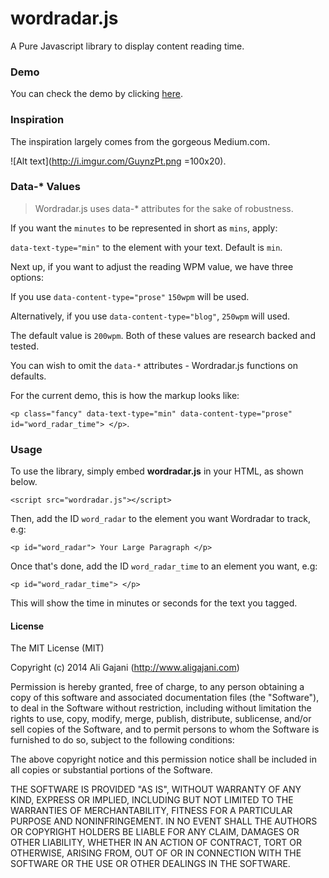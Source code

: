 wordradar.js
============

A Pure Javascript library to display content reading time. 

### Demo

You can check the demo by clicking [here](http://aligajani.github.io/wordradar.js/).

### Inspiration

The inspiration largely comes from the gorgeous Medium.com.

![Alt text](http://i.imgur.com/GuynzPt.png =100x20).

### Data-* Values

> Wordradar.js uses data-* attributes for the sake of robustness.

If you want the `minutes` to be represented in short as `mins`, apply:

`data-text-type="min"` to the element with your text. Default is `min`.

Next up, if you want to adjust the reading WPM value, we have three options:

If you use `data-content-type="prose"` `150wpm` will be used.

Alternatively, if you use `data-content-type="blog"`, `250wpm` will used.

The default value is `200wpm`. Both of these values are research backed and tested.

You can wish to omit the `data-*` attributes - Wordradar.js functions on defaults.

For the current demo, this is how the markup looks like:

`<p class="fancy" data-text-type="min" data-content-type="prose"  id="word_radar_time"> </p>`.


### Usage

To use the library, simply embed **wordradar.js** in your HTML, as shown below.

`<script src="wordradar.js"></script>`

Then, add the ID `word_radar` to the element you want Wordradar to track, e.g:

`<p id="word_radar"> Your Large Paragraph </p>`

Once that's done, add the ID `word_radar_time` to an element you want, e.g:

`<p id="word_radar_time"> </p>`

This will show the time in minutes or seconds for the text you tagged.

#### License

The MIT License (MIT)

Copyright (c) 2014 Ali Gajani (http://www.aligajani.com)

Permission is hereby granted, free of charge, to any person obtaining a copy
of this software and associated documentation files (the "Software"), to deal
in the Software without restriction, including without limitation the rights
to use, copy, modify, merge, publish, distribute, sublicense, and/or sell
copies of the Software, and to permit persons to whom the Software is
furnished to do so, subject to the following conditions:

The above copyright notice and this permission notice shall be included in
all copies or substantial portions of the Software.

THE SOFTWARE IS PROVIDED "AS IS", WITHOUT WARRANTY OF ANY KIND, EXPRESS OR
IMPLIED, INCLUDING BUT NOT LIMITED TO THE WARRANTIES OF MERCHANTABILITY,
FITNESS FOR A PARTICULAR PURPOSE AND NONINFRINGEMENT. IN NO EVENT SHALL THE
AUTHORS OR COPYRIGHT HOLDERS BE LIABLE FOR ANY CLAIM, DAMAGES OR OTHER
LIABILITY, WHETHER IN AN ACTION OF CONTRACT, TORT OR OTHERWISE, ARISING FROM,
OUT OF OR IN CONNECTION WITH THE SOFTWARE OR THE USE OR OTHER DEALINGS IN
THE SOFTWARE.





